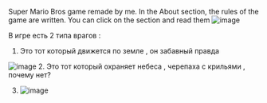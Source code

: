 Super Mario Bros game remade by me. In the About section, the rules of the game are written. You can click on the section and read them
![image](https://user-images.githubusercontent.com/66825034/163408505-f4ffe71b-0c71-4123-9437-de7975a4ff7e.png)

В игре есть 2 типа врагов : 

1. Это тот который движется по земле , он забавный правда 

![image](https://user-images.githubusercontent.com/66825034/163408896-427d2976-fb29-48c4-9586-a63aae4edd62.png)
2. Это тот который охраняет небеса , черепаха с крильями , почему нет? 

3. ![image](https://user-images.githubusercontent.com/66825034/163409476-b185e2c6-a726-4f9a-89fc-2d553de0b08b.png)
